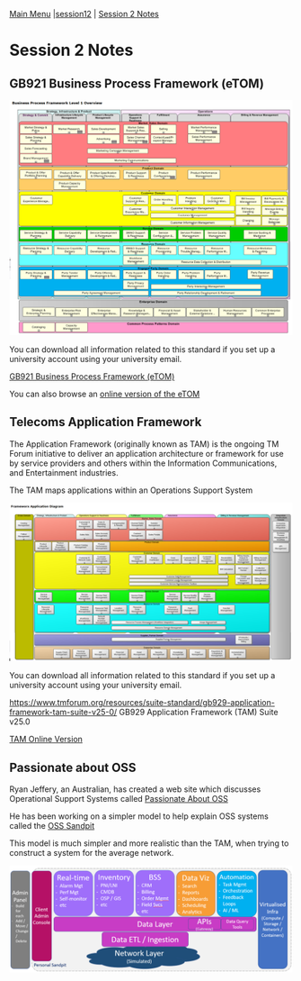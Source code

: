 [Main Menu](../../../sessions/README.md) |[session12](../../session12/) | [Session 2 Notes](../docs/sessionNotes.md)

# Session 2 Notes

## GB921 Business Process Framework (eTOM)

![alt text](../docs/images/etomlevel1.png "Figure etomlevel1.png")

You can download all information related to this standard if you set up a university account using your university email.

[GB921 Business Process Framework (eTOM)](https://www.tmforum.org/resources/suite/gb921-business-process-framework-etom-suite-v25-0/)

You can also browse an [online version of the eTOM](http://www.ilsa.kz/etom/main/diagramac379ad6e0054204b29009c3d82ff997.htm)

## Telecoms Application Framework

The Application Framework (originally known as TAM) is the ongoing TM Forum initiative to deliver an application architecture or framework for use by service providers and others within the Information Communications, and Entertainment industries.

The TAM maps applications within an Operations Support System

![alt text](../docs/images/TAMFamework.png "Figure TAMFamework.png")

You can download all information related to this standard if you set up a university account using your university email.

https://www.tmforum.org/resources/suite-standard/gb929-application-framework-tam-suite-v25-0/   GB929 Application Framework (TAM) Suite v25.0

[TAM Online Version](http://www.ilsa.kz/etom/main/diagram212bd3bc1d9811db9063000802da1ce2.htm)


## Passionate about OSS

Ryan Jeffery, an Australian, has created a web site which discusses Operational Support Systems called [Passionate About OSS](https://passionateaboutoss.com/)

He has been working on a simpler model to help explain OSS systems called the [OSS Sandpit](https://passionateaboutoss.com/building-a-personal-oss-sandpit/)

This model is much simpler and more realistic than the TAM, when trying to construct a system for the average network.

![alt text](../docs/images/OSS_Sandpit_Prototype_Model.png "Figure OSS_Sandpit_Prototype_Model.png")






